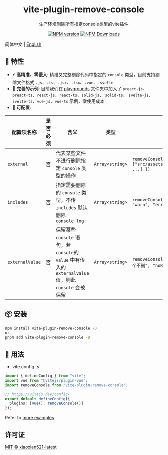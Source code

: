<h1 align="center">vite-plugin-remove-console</h1>
<p align="center">生产环境删除所有指定console类型的vite插件</p>

<p align="center">
<a href="https://www.npmjs.com/package/vite-plugin-remove-console" target="__blank"><img src="https://img.shields.io/npm/v/vite-plugin-remove-console?color=a1b858&label=" alt="NPM version"></a>
<a href="https://www.npmjs.com/package/vite-plugin-remove-console" target="__blank"><img alt="NPM Downloads" src="https://img.shields.io/npm/dm/vite-plugin-remove-console?color=50a36f&label="></a>
</p>

简体中文 | [English](./README.md)

## 🚀 特性

- ⚡ **高精准、零侵入**: 精准又完整剔除代码中指定的 `console` 类型，目前支持剔除文件格式 `.js`、`.ts`、`.jsx`、`.tsx`、`.vue`、`.svelte`
- 🧪 **完善的示例**: 目前我们在 [playgrounds](https://github.com/xiaoxian521/vite-plugin-remove-console/tree/main/playgrounds) 文件夹中加入了 `preact-js`、`preact-ts`、`react-js`、`react-ts`、`solid-js`、 `solid-ts`、 `svelte-js`、`svelte-ts`、`vue-js`、`vue-ts` 示例，零使用成本
- 🦾 **可配置**:

| **配置项名称**  | **是否必须** | **含义**                                                                                               | **类型**        | **举例**                                                                |
| --------------- | ------------ | ------------------------------------------------------------------------------------------------------ | --------------- | ----------------------------------------------------------------------- |
| `external`      | 否           | 代表某些文件不进行删除指定 `console` 类型的操作                                                        | `Array<string>` | `removeConsole({ external: ["src/assets/iconfont/iconfont.js", ...] })` |
| `includes`      | 否           | 指定需要删除的 `console` 类型，不传 `includes` 默认删除 `console.log`                                  | `Array<string>` | `removeConsole({ includes: ["log", "warn", "error", "info", ...] })`    |
| `externalValue` | 否           | 保留某些 `console` 语句，若 `console`的 `value` 中有传入的 `externalValue` 值，则此 `console` 会被保留 | `Array<string>` | `removeConsole({ externalValue: ["这个不删", "noRemove", "aa", ...] })` |

## 📦 安装

```bash
npm install vite-plugin-remove-console -D
or
pnpm add vite-plugin-remove-console -D
```

## 🦄 用法

- vite.config.ts

```ts
import { defineConfig } from "vite";
import vue from "@vitejs/plugin-vue";
import removeConsole from "vite-plugin-remove-console";

// https://vitejs.dev/config/
export default defineConfig({
  plugins: [vue(), removeConsole()]
});
```

Refer to [more examples](https://github.com/xiaoxian521/vite-plugin-remove-console/tree/main/playgrounds)

## 许可证

[MIT © xiaoxian521-latest](./LICENSE)
